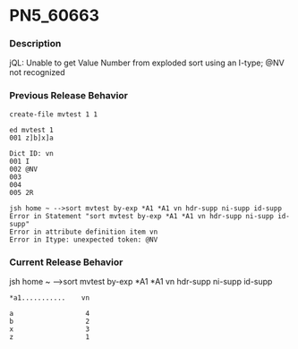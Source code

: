 # PN5_60663

<PageHeader />

### Description

jQL: Unable to get Value Number from exploded sort using an I-type; @NV not recognized



### Previous Release Behavior

```
create-file mvtest 1 1

ed mvtest 1
001 z]b]x]a

Dict ID: vn
001 I
002 @NV
003
004
005 2R

jsh home ~ -->sort mvtest by-exp *A1 *A1 vn hdr-supp ni-supp id-supp
Error in Statement "sort mvtest by-exp *A1 *A1 vn hdr-supp ni-supp id-supp"
Error in attribute definition item vn
Error in Itype: unexpected token: @NV
```



### Current Release Behavior

jsh home ~ --&gt;sort mvtest by-exp \*A1 \*A1 vn hdr-supp ni-supp id-supp

```
*a1...........    vn

a                  4
b                  2
x                  3
z                  1
```

